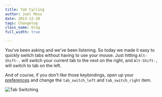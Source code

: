 ```yaml
---
title: Tab Cycling
author: Joel Moss
date: 2013-12-20
tags: Changelog
class_name: blog
full_width: true

---
```


You've been asking and we've been listening. So today we made it easy to quickly switch tabs without having to use your mouse. Just hitting `Alt-Shift-.` will switch your current tab to the next on the right, and `Alt-Shift-,` will switch to tab on the left.

And of course, if you don't like those keybindings, open up your [preferences](/p/preferences) and change the `tab_switch_left` and `tab_switch_right` item.

![Tab Switching](blog/tab-switching.gif)